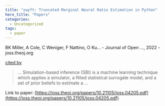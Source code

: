 ```yaml
---
title: "swyft: Truncated Marginal Neural Ratio Estimation in Python"
hero_title: "Papers"
categories:
  - Uncategorized
tags:
  - paper
---
```

BK Miller, A Cole, C Weniger, F Nattino, O Ku… - Journal of Open …, 2022 - joss.theoj.org

[cited by](https://scholar.google.com/scholar?cites=2789752983513578176&as_sdt=5,44&sciodt=0,44&hl=en&num=20)

>… Simulation-based inference (SBI) is a machine learning technique which applies a simulator, a fitted statistical surrogate model, and a set of prior beliefs to estimate a …

Link to paper: [https://joss.theoj.org/papers/10.21105/joss.04205.pdf](https://joss.theoj.org/papers/10.21105/joss.04205.pdf)

